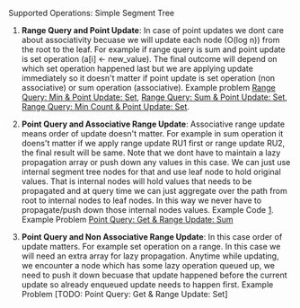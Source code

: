 Supported Operations:
Simple Segment Tree
1. **Range Query and Point Update**: In case of point updates we dont care about associativity becuase we will update each node (O(log n)) from the root to the leaf. For example if range query is sum and point update is set operation (a[i] <- new_value). The final outcome will depend on which set operation happened last but we are applying update immediately so it doesn't matter if point update is set operation (non associative) or sum operation (associative). Example problem [Range Query: Min & Point Update: Set](https://codeforces.com/edu/course/2/lesson/4/1/practice/contest/273169/problem/B), [Range Query: Sum & Point Update: Set](https://codeforces.com/edu/course/2/lesson/4/1/practice/contest/273169/problem/A), [Range Query: Min Count & Point Update: Set](https://codeforces.com/edu/course/2/lesson/4/1/practice/contest/273169/problem/C).

2. **Point Query and Associative Range Update**: Associative range update means order of update doesn't matter. For example in sum operation it doens't matter if we apply range update RU1 first or range update RU2, the final result will be same. Note that we dont have to maintain a lazy propagation array or push down any values in this case. We can just use internal segment tree nodes for that and use leaf node to hold original values. That is internal nodes will hold values that needs to be propagated and at query time we can just aggregate over the path from root to internal nodes to leaf nodes. In this way we never have to propagate/push down those internal nodes values. Example Code [1](https://github.com/saurabh060792/comp-prog/blob/main/Algorithms/Range%20Queries/Segment%20Tree/iterative_point_queries_simple_range_updates.cpp). Example Problem [Point Query: Get & Range Update: Sum](https://cses.fi/problemset/task/1651)

3. **Point Query and Non Associative Range Update**: In this case order of update matters. For example set operation on a range. In this case we will need an extra array for lazy propagation. Anytime while updating, we encounter a node which has some lazy operation queued up, we need to push it down becuase that update happened before the current update so already enqueued update needs to happen first. Example Problem [TODO: Point Query: Get & Range Update: Set]
